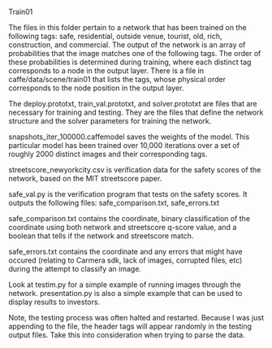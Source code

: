 Train01

The files in this folder pertain to a network that has been trained on the following tags: safe, residential, outside venue, tourist, old, rich, construction, and commercial. The output of the network is an array of probabilities that the image matches one of the following tags. The order of these probabilities is determined during training, where each distinct tag corresponds to a node in the output layer. There is a file in caffe/data/scene/train01 that lists the tags, whose physical order corresponds to the node position in the output layer.

The deploy.prototxt, train_val.prototxt, and solver.prototxt are files that are necessary for training and testing. They are the files that define the network structure and the solver parameters for training the network.

snapshots_iter_100000.caffemodel saves the weights of the model. This particular model has been trained over 10,000 iterations over a set of roughly 2000 distinct images and their corresponding tags.

streetscore_newyorkcity.csv is verification data for the safety scores of the network, based on the MIT streetscore paper.

safe_val.py is the verification program that tests on the safety scores. It outputs the following files: safe_comparison.txt, safe_errors.txt

safe_comparison.txt contains the coordinate, binary classification of the coordinate using both network and streetscore q-score value, and a boolean that tells if the network and streetscore match.

safe_errors.txt contains the coordinate and any errors that might have occured (relating to Carmera sdk, lack of images, corrupted files, etc) during the attempt to classify an image.

Look at	testim.py for a	simple example of running images through the network.
presentation.py is also a simple example that can be used to display results to investors.

Note, the testing process was often halted and restarted. Because I was just appending to the file, the header tags will appear randomly in the testing output files. Take this into consideration when trying to parse the data.
